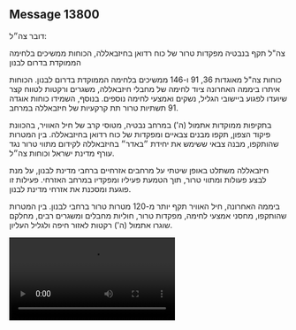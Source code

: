 ## Message 13800

דובר צה״ל: 

צה"ל תקף בנבטיה מפקדות טרור של כוח רדואן בחיזבאללה, הכוחות ממשיכים בלחימה הממוקדת בדרום לבנון

כוחות צה"ל מאוגדות 36, 91 ו-146 ממשיכים בלחימה הממוקדת בדרום לבנון.
הכוחות איתרו ביממה האחרונה ציוד לחימה של מחבלי חיזבאללה, משגרים ורקטות לטווח קצר שיועדו לפגוע ביישובי הגליל, נשקים ואמצעי לחימה נוספים.
בנוסף, השמידו כוחות אוגדה 91 תשתיות טרור תת קרקעיות של חיזבאללה במרחב.

בתקיפות ממוקדות אתמול (ה') במרחב נבטיה, מטוסי קרב של חיל האוויר, בהכוונת פיקוד הצפון, תקפו מבנים צבאיים ומפקדות של כוח רדואן בחיזבאללה.
בין המטרות שהותקפו, מבנה צבאי ששימש את יחידת ״באדר״ בחיזבאללה לקידום מתווי טרור נגד עורף מדינת ישראל וכוחות צה״ל. 

חיזבאללה משתלט באופן שיטתי על מרחבים אזרחיים ברחבי מדינת לבנון, על מנת לבצע פעולות ומתווי טרור, תוך הטמעת פעיליו ומפקדיו במרחב האזרחי. פעילות זו פוגעת ומסכנת את אזרחי מדינת לבנון.

ביממה האחרונה, חיל האוויר תקף יותר מ-120 מטרות טרור ברחבי לבנון.
בין המטרות שהותקפו, מחסני אמצעי לחימה, מפקדות טרור, חוליות מחבלים ומשגרים רבים, מחלקם שוגרו אתמול (ה') רקטות לאזור חיפה ולגליל העליון.

![Video](13800/13800_media.mp4)
